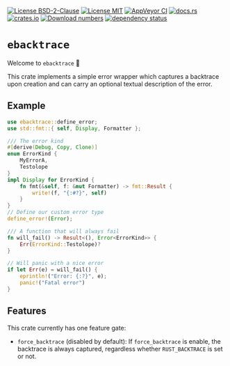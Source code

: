 [![License BSD-2-Clause](https://img.shields.io/badge/License-BSD--2--Clause-blue.svg)](https://opensource.org/licenses/BSD-2-Clause)
[![License MIT](https://img.shields.io/badge/License-MIT-blue.svg)](https://opensource.org/licenses/MIT)
[![AppVeyor CI](https://ci.appveyor.com/api/projects/status/github/KizzyCode/ebacktrace-rust?svg=true)](https://ci.appveyor.com/project/KizzyCode/ebacktrace-rust)
[![docs.rs](https://docs.rs/ebacktrace/badge.svg)](https://docs.rs/ebacktrace)
[![crates.io](https://img.shields.io/crates/v/ebacktrace.svg)](https://crates.io/crates/ebacktrace)
[![Download numbers](https://img.shields.io/crates/d/ebacktrace.svg)](https://crates.io/crates/ebacktrace)
[![dependency status](https://deps.rs/crate/ebacktrace/0.5.1/status.svg)](https://deps.rs/crate/ebacktrace/0.5.1)


# `ebacktrace`
Welcome to `ebacktrace` 🎉

This crate implements a simple error wrapper which captures a backtrace upon creation and can carry an optional textual
description of the error.


## Example
```rust
use ebacktrace::define_error;
use std::fmt::{ self, Display, Formatter };

/// The error kind
#[derive(Debug, Copy, Clone)]
enum ErrorKind {
    MyErrorA,
    Testolope
}
impl Display for ErrorKind {
    fn fmt(&self, f: &mut Formatter) -> fmt::Result {
        write!(f, "{:#?}", self)
    }
}
// Define our custom error type
define_error!(Error);

/// A function that will always fail
fn will_fail() -> Result<(), Error<ErrorKind>> {
    Err(ErrorKind::Testolope)?
}

// Will panic with a nice error
if let Err(e) = will_fail() {
    eprintln!("Error: {:?}", e);
    panic!("Fatal error")
}
```


## Features
This crate currently has one feature gate:
  - `force_backtrace` (disabled by default): If `force_backtrace` is enable, the backtrace is always captured,
    regardless whether `RUST_BACKTRACE` is set or not.
